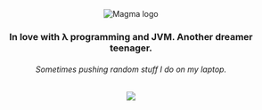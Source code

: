 <div align="center">
  <img src="https://i.imgur.com/zTCTCWG.png" alt="Magma logo" align="middle"></img>
  <h3 align="center">In love with λ programming and JVM. Another dreamer teenager.</h3>
  <h6 align="center">Sometimes pushing random stuff I do on my laptop.</h6>
  <img align="middle" src="https://external-content.duckduckgo.com/iu/?u=https%3A%2F  %2F78.media.tumblr.com%2Fe8bef5aa5b0e40ac9a7cfc70913dfe6d%2Ftumblr_p2r73breut1vtm42eo1_540.gif&f=1&nofb=1">
</div>

<!--
**threadlly/threadlly** is a ✨ _special_ ✨ repository because its `README.md` (this file) appears on your GitHub profile.



Here are some ideas to get you started:

- 🔭 I’m currently working on ...
- 🌱 I’m currently learning ...
- 👯 I’m looking to collaborate on ...
- 🤔 I’m looking for help with ...
- 💬 Ask me about ...
- 📫 How to reach me: ...
- 😄 Pronouns: ...
- ⚡ Fun fact: ...
-->

